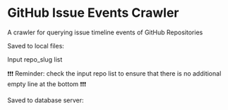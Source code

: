 # GitHub Issue Events Crawler

A crawler for querying issue timeline events of GitHub Repositories


Saved to local files:

Input repo_slug list


❗️❗️❗️ Reminder: check the input repo list to ensure that there is no additional empty line at the bottom ❗️❗️❗️


Saved to database server:
